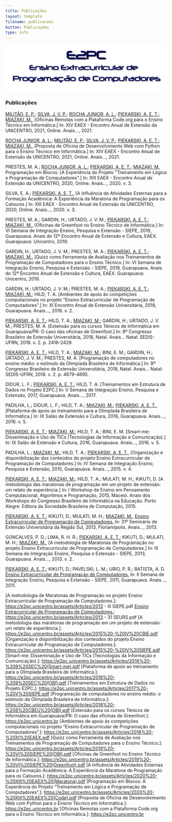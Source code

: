 ```yaml
---
title: Publicações
layout: template
filename: publicacoes
button: Publicações
type: info
---
```

![](../assets/images/logo_e2pc.png)
### Publicações

[MILITÃO, E. P.]; [SILVA, J. V. P.]; [ROCHA JUNIOR, A. L.]; [PIEKARSKI, A. E. T.]; [MIAZAKI, M.], [Oficinas Remotas com a Plataforma Code.org para o Ensino Técnico em Informática.] In: XIV EAEX - Encontro Anual de Extensão da UNICENTRO, 2021, Online. Anais..., 2021.  

[ROCHA JUNIOR, A. L.]; [MILITÃO, E. P.]; [SILVA, J. V. P.]; [PIEKARSKI, A. E. T.]; [MIAZAKI, M.], [Proposta de Oficina de Desenvolvimento Web com Python para o Ensino Técnico em Informática.] In: XIV EAEX - Encontro Anual de Extensão da UNICENTRO, 2021, Online. Anais..., 2021.  

PRESTES, M. A.; [ROCHA JUNIOR, A. L.]; [PIEKARSKI, A. E. T.]; [MIAZAKI, M.] Programação em Blocos: [A Experiência do Projeto "Treinamento em Lógica e Programação de Computadores".] In: XIII EAEX - Encontro Anual de Extensão da UNICENTRO, 2020, Online. Anais..., 2020. v. 3.  

SILVA, E. A.; [PIEKARSKI, A. E. T.], [A Influência de Atividades Externas para a Formação Acadêmica: A Experiência da Maratona de Programação para os Calouros.] In: XIII EAEX - Encontro Anual de Extensão da UNICENTRO, 2020, Online. Anais..., 2020. v. 3.

PRESTES, M. A.; GARDIN, H.; URTADO, J. V. M.; [PIEKARSKI, A. E. T.];[ MIAZAKI, M.], [Oficinas de Greenfoot no Ensino Técnico de Informática.] In: VI Semana de Integração Ensino, Pesquisa e Extensão - SIEPE, 2019, Guarapuava. Anais do 12º Encontro Anual de Extensão e Cultura, EAEX. Guarapuava: Unicentro, 2019.

GARDIN, H.; URTADO, J. V. M.; PRESTES, M. A.; [PIEKARSKI, A. E. T.]; [MIAZAKI, M.], [Quizz como Ferramenta de Avaliação nos Treinamentos de Programação de Computadores para o Ensino Técnico.] In: VI Semana de Integração Ensino, Pesquisa e Extensão - SIEPE, 2019, Guarapuava. Anais do 12º Encontro Anual de Extensão e Cultura, EAEX. Guarapuava: Unicentro, 2019.

GARDIN, H.; URTADO, J. V. M.; PRESTES, M. A.; [PIEKARSKI, A. E. T.]; [MIAZAKI, M.]; HILD, T. A. [Ambientes de apoio às competições computacionais no projeto "Ensino Extracurricular de Programação de Computadores".] In: XI Encontro Anual de Extensão Universitária, 2018, Guarapuava. Anais..., 2018. v. 2.

[PIEKARSKI, A. E. T.]; HILD, T. A.; [MIAZAKI, M.]; GARDIN, H.; URTADO, J. V. M.; PRESTES, M. A. [Extensão para os cursos Ténicos de Informática em Guarapuava/PR: O caso das oficinas de Greenfoot.] In: 8º Congresso Brasileiro de Extensão Universitária, 2018, Natal. Anais... Natal: SEDIS-UFRN, 2018. v. 2. p. 2416-2429.

[PIEKARSKI, A. E. T.]; HILD, T. A.; [MIAZAKI, M.]; BINI, E. M.; GARDIN, H.; URTADO, J. V. M.; PRESTES, M. A. [Programação de computadores no ensino médio: o estímulo da Olimpíada Brasileira de Informática.] In: 8º Congresso Brasileiro de Extensão Universitária, 2018, Natal. Anais... Natal: SEDIS-UFRN, 2018. v. 2. p. 4679-4695.

DIDUR, L. F.; [PIEKARSKI, A. E. T.]; HILD, T. A. [Treinamentos em Estrutura de Dados no Projeto E2PC.] In: V Semana de Integração Ensino, Pesquisa e Extensão, 2017, Guarapuava. Anais..., 2017.

PADILHA, L.; DIDUR, L. F.; HILD, T. A.; [MIAZAKI, M.]; [PIEKARSKI, A. E. T.], [Plataforma de apoio ao treinamento para a Olimpíada Brasileira de Informática.] In: IX Salão de Extensão e Cultura, 2016, Guarapuava. Anais..., 2016. v. 5.

[PIEKARSKI, A. E. T.]; [MIAZAKI, M.]; HILD, T. A.; BINI, E. M. [Smart-me: Disseminação e Uso de TICs (Tecnologias da Informação e Comunicação).] In: IX Salão de Extensão e Cultura, 2016, Guarapuava. Anais..., 2016. v. 5.

PADILHA, L.; [MIAZAKI, M.]; HILD, T. A.; [PIEKARSKI, A. E. T.], [Organização e disponibilização dos conteúdos do projeto Ensino Extracurricular de Programação de Computadores.] In: IV Semana de Integração Ensino, Pesquisa e Extensão, 2015, Guarapuava. Anais..., 2015. v. 4.

[PIEKARSKI, A. E. T.]; [MIAZAKI, M.]; HILD, T. A.; MULATI, M. H.; KIKUTI, D. [A metodologia das maratonas de programação em um projeto de extensão: um relato de experiência.] In: I Workshop de Ensino em Pensamento Computacional, Algoritmos e Programação, 2015, Maceió. Anais dos Workshops do Congresso Brasileiro de Informática na Educação. Porto Alegre: Editora da Sociedade Brasileira de Computação, 2015.

[PIEKARSKI, A. E. T.]; KIKUTI, D.; MULATI, M. H.; [MIAZAKI, M.], [Ensino Extracurricular de Programação de Computadores.] In: 31º Seminário de Extensão Universitária da Região Sul, 2013, Florianópolis. Anais..., 2013.

GONCALVES, P. D.; LIMA, R. H. R.; [PIEKARSKI, A. E. T.]; KIKUTI, D.; MULATI, M. H.; [MIAZAKI, M.], [A metodologia de Maratonas de Programação no projeto Ensino Extracurricular de Programação de Computadores.] In: III Semana de Integração Ensino, Pesquisa e Extensão - SIEPE, 2013, Guarapuava. Anais..., 2013. v. 2.

[PIEKARSKI, A. E. T.]; KIKUTI, D.; PAVELSKI, L. M.; URIO, P. R.; BATISTA, A. D. [Ensino Extracurricular de Programação de Computadores.] In: II Semana de Integração Ensino, Pesquisa e Extensão - SIEPE, 2011, Guarapuava. Anais..., 2011.

<!-- Coloque aqui o link para os perfis no lattes -->
[ROCHA JUNIOR, A. L.]: http://lattes.cnpq.br/6114786229801553
[MILITÃO, E. P.]:  http://lattes.cnpq.br/4871957816560793
[SILVA, J. V. P.]: http://lattes.cnpq.br/8811154723091396
[PIEKARSKI, A. E. T.]: http://lattes.cnpq.br/2805611498433082
[MIAZAKI, M.]: http://lattes.cnpq.br/6722436779210499

<!-- Coloque aqui o link para a publicação -->
[Ensino Extracurricular de Programação de Computadores.]: https://e2pc.unicentro.br/assets/Articles/2011%20-%20II%20SIEPE.pdf
[A metodologia de Maratonas de Programação no projeto Ensino Extracurricular de Programação de Computadores.]: https://e2pc.unicentro.br/assets/Articles/2013 - III SIEPE.pdf
[Ensino Extracurricular de Programação de Computadores.]: https://e2pc.unicentro.br/assets/Articles/2013 - 31 SEURS.pdf
[A metodologia das maratonas de programação em um projeto de extensão: um relato de experiência.]: https://e2pc.unicentro.br/assets/Articles/2015%20-%20IV%20CBIE.pdf
[Organização e disponibilização dos conteúdos do projeto Ensino Extracurricular de Programação de Computadores.]: https://e2pc.unicentro.br/assets/Articles/2015%20-%20IV%20SIEPE.pdf
[Smart-me: Disseminação e Uso de TICs (Tecnologias da Informação e Comunicação).]: https://e2pc.unicentro.br/assets/Articles/2016%20-%209%20SEC%20(Smart-me).pdf
[Plataforma de apoio ao treinamento para a Olimpíada Brasileira de Informática.]: https://e2pc.unicentro.br/assets/Articles/2016%20-%209%20SEC%20(OBI).pdf
[Treinamentos em Estrutura de Dados no Projeto E2PC.]: https://e2pc.unicentro.br/assets/Articles/2017%20-%20V%20SIEPE.pdf
[Programação de computadores no ensino médio: o estímulo da Olimpíada Brasileira de Informática.]: https://e2pc.unicentro.br/assets/Articles/2018%20-%208%20CBEU%20(OBI).pdf
[Extensão para os cursos Ténicos de Informática em Guarapuava/PR: O caso das oficinas de Greenfoot.]: https://e2pc.unicentro.br
[Ambientes de apoio às competições computacionais no projeto “Ensino Extracurricular de Programação de Computadores”.]: https://e2pc.unicentro.br/assets/Articles/2018%20-%20XI%20EAEX.pdf
[Quizz como Ferramenta de Avaliação nos Treinamentos de Programação de Computadores para o Ensino Técnico.]: https://e2pc.unicentro.br/assets/Articles/2019%20-%20VI%20SIEPE%20(OBI).pdf
[Oficinas de Greenfoot no Ensino Técnico de Informática.]: https://e2pc.unicentro.br/assets/Articles/2019%20-%20VI%20SIEPE%20(Greenfoot).pdf
[A Influência de Atividades Externas para a Formação Acadêmica: A Experiência da Maratona de Programação para os Calouros.]: https://e2pc.unicentro.br/assets/Articles/2020%20-%20XIII%20EAEX%20(Maratona).pdf
[Programação em Blocos: A Experiência do Projeto “Treinamento em Lógica e Programação de Computadores”.]: https://e2pc.unicentro.br/assets/Articles/2020%20-%20XIII%20EAEX%20(Code).pdf
[Proposta de Oficina de Desenvolvimento Web com Python para o Ensino Técnico em Informática.]: https://e2pc.unicentro.br
[Oficinas Remotas com a Plataforma Code.org para o Ensino Técnico em Informática.]: https://e2pc.unicentro.br

